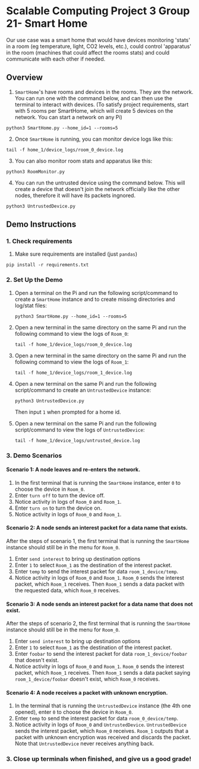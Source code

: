 # Scalable Computing Project 3 Group 21- Smart Home

Our use case was a smart home that would have devices monitoring 'stats' in a room (eg temperature, light, CO2 levels, etc.), could control 'apparatus' in the room (machines that could affect the rooms stats) and could communicate with each other if needed.

## Overview

1. `SmartHome`'s have rooms and devices in the rooms. They are the network.
   You can run one with the command below, and can then use the terminal to interact with devices.
   (To satisfy project requirements, start with 5 rooms per SmartHome, which will create 5 devices on the network. You can start a network on any Pi)

```shell
python3 SmartHome.py --home_id=1 --rooms=5
```

2. Once `SmartHome` is running, you can monitor device logs like this:

```shell
tail -f home_1/device_logs/room_0_device.log
```

3. You can also monitor room stats and apparatus like this:

```shell
python3 RoomMonitor.py
```

4. You can run the untrusted device using the command below.
   This will create a device that doesn't join the network officially like the other nodes, therefore it will have its packets ingnored.

```shell
python3 UntrustedDevice.py
```

## Demo Instructions

### 1. Check requirements

1. Make sure requirements are installed (just `pandas`)

```shell
pip install -r requirements.txt
```

### 2. Set Up the Demo

1. Open a terminal on the Pi and run the following script/command to create a `SmartHome` instance and to create missing directories and log/stat files:

   ```shell
   python3 SmartHome.py --home_id=1 --rooms=5
   ```

2. Open a new terminal in the same directory on the same Pi and run the following command to view the logs of `Room_0`:

   ```shell
   tail -f home_1/device_logs/room_0_device.log
   ```

3. Open a new terminal in the same directory on the same Pi and run the following command to view the logs of `Room_1`:

   ```shell
   tail -f home_1/device_logs/room_1_device.log
   ```

4. Open a new terminal on the same Pi and run the following script/command to create an `UntrustedDevice` instance:

   ```shell
   python3 UntrustedDevice.py
   ```

   Then input `1` when prompted for a home id.

5. Open a new terminal on the same Pi and run the following script/command to view the logs of `UntrustedDevice`:
   ```shell
   tail -f home_1/device_logs/untrusted_device.log
   ```

### 3. Demo Scenarios

#### Scenario 1: A node leaves and re-enters the network.

1. In the first terminal that is running the `SmartHome` instance, enter `0` to choose the device in `Room_0`.
2. Enter `turn off` to turn the device off.
3. Notice activity in logs of `Room_0` and `Room_1`.
4. Enter `turn on` to turn the device on.
5. Notice activity in logs of `Room_0` and `Room_1`.

#### Scenario 2: A node sends an interest packet for a data name that exists.

After the steps of scenario 1, the first terminal that is running the `SmartHome` instance should still be in the menu for `Room_0`.

1. Enter `send interest` to bring up destination options
2. Enter `1` to select `Room_1` as the destination of the interest packet.
3. Enter `temp` to send the interest packet for data `room_1_device/temp`.
4. Notice activity in logs of `Room_0` and `Room_1`. `Room_0` sends the interest packet, which `Room_1` receives. Then `Room_1` sends a data packet with the requested data, which `Room_0` receives.

#### Scenario 3: A node sends an interest packet for a data name that does not exist.

After the steps of scenario 2, the first terminal that is running the `SmartHome` instance should still be in the menu for `Room_0`.

1. Enter `send interest` to bring up destination options
2. Enter `1` to select `Room_1` as the destination of the interest packet.
3. Enter `foobar` to send the interest packet for data `room_1_device/foobar` that doesn't exist.
4. Notice activity in logs of `Room_0` and `Room_1`. `Room_0` sends the interest packet, which `Room_1` receives. Then `Room_1` sends a data packet saying `room_1_device/foobar` doesn't exist, which `Room_0` receives.

#### Scenario 4: A node receives a packet with unknown encryption.

1. In the terminal that is running the `UntrustedDevice` instance (the 4th one opened), enter `0` to choose the device in `Room_0`.
2. Enter `temp` to send the interest packet for data `room_0_device/temp`.
3. Notice activity in logs of `Room_0` and `UntrustedDevice`. `UntrustedDevice` sends the interest packet, which `Room_0` receives. `Room_1` outputs that a packet with unknown encryption was received and discards the packet. Note that `UntrustedDevice` never receives anything back.

### 3. Close up terminals when finished, and give us a good grade!
